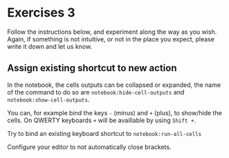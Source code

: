 # Exercises 3

Follow the instructions below, and experiment along the way as you wish. Again,
if something is not intuitive, or not in the place you expect, please write it down and let us know.

## Assign existing shortcut to new action

In the notebook, the cells outputs can be collapsed or expanded, the name of the command to do so are `notebook:hide-cell-outputs` and `notebook:show-cell-outputs`.

You can, for example bind the keys `-` (minus) and `+` (plus), to show/hide the cells. On QWERTY keyboards `+` will be availlable by using `Shift +`.

Try to bind an existing keyboard shortcut to `notebook:run-all-cells`

Configure your editor to not automatically close brackets.